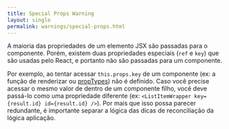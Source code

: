 ```yaml
---
title: Special Props Warning
layout: single
permalink: warnings/special-props.html
---
```


A maioria das propriedades de um elemento JSX são passadas para o componente. Porém, existem duas propriedades especiais (`ref` e `key`) que são usadas pelo React, e portanto não são passadas para um componente.

Por exemplo, ao tentar acessar `this.props.key` de um componente (ex: a função de renderizar ou [propTypes](/docs/typechecking-with-proptypes.html#proptypes)) não é definido. Caso você precise acessar o mesmo valor de dentro de um componente filho, você deve passá-lo como uma propriedade diferente (ex: `<ListItemWrapper key={result.id} id={result.id} />`). Por mais que isso possa parecer redundante, é importante separar a lógica das dicas de reconciliação da lógica aplicação.